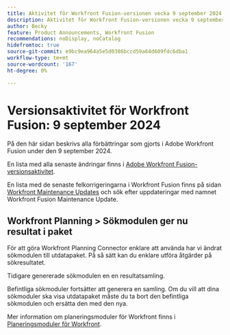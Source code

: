 ```yaml
---
title: Aktivitet för Workfront Fusion-versionen vecka 9 september 2024
description: Aktivitet för Workfront Fusion-versionen vecka 9 september 2024
author: Becky
feature: Product Announcements, Workfront Fusion
recommendations: noDisplay, noCatalog
hidefromtoc: true
source-git-commit: e9bc9ea964a5e5d0386bccd59a64d609fdc6dba1
workflow-type: tm+mt
source-wordcount: '167'
ht-degree: 0%

---
```


# Versionsaktivitet för Workfront Fusion: 9 september 2024

På den här sidan beskrivs alla förbättringar som gjorts i Adobe Workfront Fusion under den 9 september 2024.

En lista med alla senaste ändringar finns i [Adobe Workfront Fusion-versionsaktivitet](../../../product-announcements/product-releases/fusion-release-activity/fusion-release-activity.md).

En lista med de senaste felkorrigeringarna i Workfront Fusion finns på sidan [Workfront Maintenance Updates](https://experienceleague.adobe.com/docs/workfront-known-issues/releases/current-updates.html) och sök efter uppdateringar med namnet Workfront Fusion Maintenance Update.

## Workfront Planning > Sökmodulen ger nu resultat i paket

För att göra Workfront Planning Connector enklare att använda har vi ändrat sökmodulen till utdatapaket. På så sätt kan du enklare utföra åtgärder på sökresultatet.

Tidigare genererade sökmodulen en en resultatsamling.

Befintliga sökmoduler fortsätter att generera en samling. Om du vill att dina sökmoduler ska visa utdatapaket måste du ta bort den befintliga sökmodulen och ersätta den med den nya.

Mer information om planeringsmoduler för Workfront finns i [Planeringsmoduler för Workfront](/help/quicksilver/workfront-fusion/apps-and-their-modules/workfront-planning-modules.md).